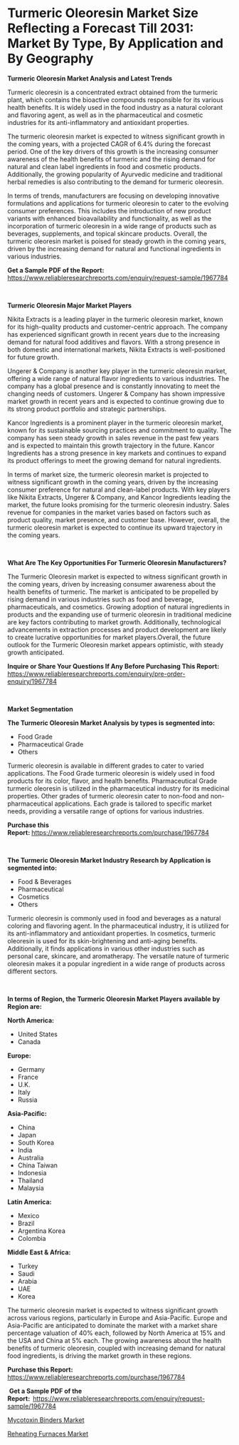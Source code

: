 <p><h1>Turmeric Oleoresin Market Size Reflecting a Forecast Till 2031: Market By Type, By Application and By Geography</h1></p><p><strong>Turmeric Oleoresin Market Analysis and Latest Trends</strong></p>
<p><p>Turmeric oleoresin is a concentrated extract obtained from the turmeric plant, which contains the bioactive compounds responsible for its various health benefits. It is widely used in the food industry as a natural colorant and flavoring agent, as well as in the pharmaceutical and cosmetic industries for its anti-inflammatory and antioxidant properties.</p><p>The turmeric oleoresin market is expected to witness significant growth in the coming years, with a projected CAGR of 6.4% during the forecast period. One of the key drivers of this growth is the increasing consumer awareness of the health benefits of turmeric and the rising demand for natural and clean label ingredients in food and cosmetic products. Additionally, the growing popularity of Ayurvedic medicine and traditional herbal remedies is also contributing to the demand for turmeric oleoresin.</p><p>In terms of trends, manufacturers are focusing on developing innovative formulations and applications for turmeric oleoresin to cater to the evolving consumer preferences. This includes the introduction of new product variants with enhanced bioavailability and functionality, as well as the incorporation of turmeric oleoresin in a wide range of products such as beverages, supplements, and topical skincare products. Overall, the turmeric oleoresin market is poised for steady growth in the coming years, driven by the increasing demand for natural and functional ingredients in various industries.</p></p>
<p><strong>Get a Sample PDF of the Report:&nbsp;</strong> <a href="https://www.reliableresearchreports.com/enquiry/request-sample/1967784">https://www.reliableresearchreports.com/enquiry/request-sample/1967784</a></p>
<p>&nbsp;</p>
<p><strong>Turmeric Oleoresin Major Market Players</strong></p>
<p><p>Nikita Extracts is a leading player in the turmeric oleoresin market, known for its high-quality products and customer-centric approach. The company has experienced significant growth in recent years due to the increasing demand for natural food additives and flavors. With a strong presence in both domestic and international markets, Nikita Extracts is well-positioned for future growth.</p><p>Ungerer & Company is another key player in the turmeric oleoresin market, offering a wide range of natural flavor ingredients to various industries. The company has a global presence and is constantly innovating to meet the changing needs of customers. Ungerer & Company has shown impressive market growth in recent years and is expected to continue growing due to its strong product portfolio and strategic partnerships.</p><p>Kancor Ingredients is a prominent player in the turmeric oleoresin market, known for its sustainable sourcing practices and commitment to quality. The company has seen steady growth in sales revenue in the past few years and is expected to maintain this growth trajectory in the future. Kancor Ingredients has a strong presence in key markets and continues to expand its product offerings to meet the growing demand for natural ingredients.</p><p>In terms of market size, the turmeric oleoresin market is projected to witness significant growth in the coming years, driven by the increasing consumer preference for natural and clean-label products. With key players like Nikita Extracts, Ungerer & Company, and Kancor Ingredients leading the market, the future looks promising for the turmeric oleoresin industry. Sales revenue for companies in the market varies based on factors such as product quality, market presence, and customer base. However, overall, the turmeric oleoresin market is expected to continue its upward trajectory in the coming years.</p></p>
<p>&nbsp;</p>
<p><strong>What Are The Key Opportunities For Turmeric Oleoresin Manufacturers?</strong></p>
<p><p>The Turmeric Oleoresin market is expected to witness significant growth in the coming years, driven by increasing consumer awareness about the health benefits of turmeric. The market is anticipated to be propelled by rising demand in various industries such as food and beverage, pharmaceuticals, and cosmetics. Growing adoption of natural ingredients in products and the expanding use of turmeric oleoresin in traditional medicine are key factors contributing to market growth. Additionally, technological advancements in extraction processes and product development are likely to create lucrative opportunities for market players.Overall, the future outlook for the Turmeric Oleoresin market appears optimistic, with steady growth anticipated.</p></p>
<p><strong>Inquire or Share Your Questions If Any Before Purchasing This Report:</strong> <a href="https://www.reliableresearchreports.com/enquiry/pre-order-enquiry/1967784">https://www.reliableresearchreports.com/enquiry/pre-order-enquiry/1967784</a></p>
<p>&nbsp;</p>
<p><strong>Market Segmentation</strong></p>
<p><strong>The Turmeric Oleoresin Market Analysis by types is segmented into:</strong></p>
<p><ul><li>Food Grade</li><li>Pharmaceutical Grade</li><li>Others</li></ul></p>
<p><p>Turmeric oleoresin is available in different grades to cater to varied applications. The Food Grade turmeric oleoresin is widely used in food products for its color, flavor, and health benefits. Pharmaceutical Grade turmeric oleoresin is utilized in the pharmaceutical industry for its medicinal properties. Other grades of turmeric oleoresin cater to non-food and non-pharmaceutical applications. Each grade is tailored to specific market needs, providing a versatile range of options for various industries.</p></p>
<p><strong>Purchase this Report:&nbsp;</strong><a href="https://www.reliableresearchreports.com/purchase/1967784">https://www.reliableresearchreports.com/purchase/1967784</a></p>
<p>&nbsp;</p>
<p><strong>The Turmeric Oleoresin Market Industry Research by Application is segmented into:</strong></p>
<p><ul><li>Food & Beverages</li><li>Pharmaceutical</li><li>Cosmetics</li><li>Others</li></ul></p>
<p><p>Turmeric oleoresin is commonly used in food and beverages as a natural coloring and flavoring agent. In the pharmaceutical industry, it is utilized for its anti-inflammatory and antioxidant properties. In cosmetics, turmeric oleoresin is used for its skin-brightening and anti-aging benefits. Additionally, it finds applications in various other industries such as personal care, skincare, and aromatherapy. The versatile nature of turmeric oleoresin makes it a popular ingredient in a wide range of products across different sectors.</p></p>
<p>&nbsp;</p>
<p><strong>In terms of Region, the Turmeric Oleoresin Market Players available by Region are:</strong></p>
<p>
    <p> <strong> North America: </strong>
        <ul>
            <li>United States</li>
            <li>Canada</li>
        </ul>
        </p> 
    <p> <strong> Europe: </strong>
        <ul>
            <li>Germany</li>
            <li>France</li>
            <li>U.K.</li>
            <li>Italy</li>
            <li>Russia</li>
        </ul>
        </p> 
    <p> <strong> Asia-Pacific: </strong>
        <ul>
            <li>China</li>
            <li>Japan</li>
            <li>South Korea</li>
            <li>India</li>
            <li>Australia</li>
            <li>China Taiwan</li>
            <li>Indonesia</li>
            <li>Thailand</li>
            <li>Malaysia</li>
        </ul>
        </p> 
    <p> <strong> Latin America: </strong>
        <ul>
            <li>Mexico</li>
            <li>Brazil</li>
            <li>Argentina Korea</li>
            <li>Colombia</li>
        </ul>
        </p> 
    <p> <strong> Middle East & Africa: </strong>
        <ul>
            <li>Turkey</li>
            <li>Saudi</li>
            <li>Arabia</li>
            <li>UAE</li>
            <li>Korea</li>
        </ul>
    </p>
    </p>
<p><p>The turmeric oleoresin market is expected to witness significant growth across various regions, particularly in Europe and Asia-Pacific. Europe and Asia-Pacific are anticipated to dominate the market with a market share percentage valuation of 40% each, followed by North America at 15% and the USA and China at 5% each. The growing awareness about the health benefits of turmeric oleoresin, coupled with increasing demand for natural food ingredients, is driving the market growth in these regions.</p></p>
<p><strong>Purchase this Report: </strong><a href="https://www.reliableresearchreports.com/purchase/1967784">https://www.reliableresearchreports.com/purchase/1967784</a></p>
<p>&nbsp;<strong>Get a Sample PDF of the Report:&nbsp;&nbsp;</strong><a href="https://www.reliableresearchreports.com/enquiry/request-sample/1967784">https://www.reliableresearchreports.com/enquiry/request-sample/1967784</a></p>
<p><strong></strong></p>
<p><p><a href="https://github.com/lataunyatinikmelvin59ilbd0dv/Market-Research-Report-List-1/blob/main/mycotoxin-binders-market.md">Mycotoxin Binders Market</a></p><p><a href="https://cute-banjo-8ca.notion.site/Reheating-Furnaces-Market-Size-and-Growth-Market-Segmentation-Regional-and-Country-Breakdowns-and-956ce5f5ae6142cc8fd70ca39a9539f2">Reheating Furnaces Market</a></p></p>